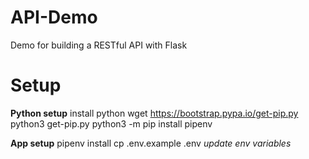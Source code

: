 # API-Demo
Demo for building a RESTful API with Flask


# Setup
**Python setup**
install python
wget  https://bootstrap.pypa.io/get-pip.py
python3 get-pip.py
python3 -m pip install pipenv

**App setup**
pipenv install
cp .env.example .env
*update env variables*
